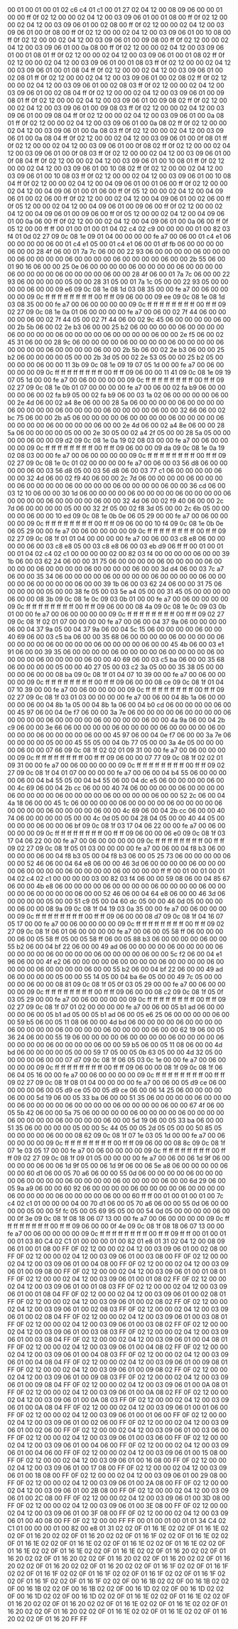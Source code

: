 <METERDATA>
<OBISCODES>
00 01 00 01 00 01 02 c6 c4 01 c1 00 01 27 02 04 12 00 08 09 06 00 00 01 00 00 ff 0f 02 12 00 00 02 04 12 00 03 09 06 01 00 01 08 00 ff 0f 02 12 00 00 02 04 12 00 03 09 06 01 00 02 08 00 ff 0f 02 12 00 00 02 04 12 00 03 09 06 01 00 0f 08 00 ff 0f 02 12 00 00 02 04 12 00 03 09 06 01 00 10 08 00 ff 0f 02 12 00 00 02 04 12 00 03 09 06 01 00 09 08 00 ff 0f 02 12 00 00 02 04 12 00 03 09 06 01 00 0a 08 00 ff 0f 02 12 00 00 02 04 12 00 03 09 06 01 00 01 08 01 ff 0f 02 12 00 00 02 04 12 00 03 09 06 01 00 01 08 02 ff 0f 02 12 00 00 02 04 12 00 03 09 06 01 00 01 08 03 ff 0f 02 12 00 00 02 04 12 00 03 09 06 01 00 01 08 04 ff 0f 02 12 00 00 02 04 12 00 03 09 06 01 00 02 08 01 ff 0f 02 12 00 00 02 04 12 00 03 09 06 01 00 02 08 02 ff 0f 02 12 00 00 02 04 12 00 03 09 06 01 00 02 08 03 ff 0f 02 12 00 00 02 04 12 00 03 09 06 01 00 02 08 04 ff 0f 02 12 00 00 02 04 12 00 03 09 06 01 00 09 08 01 ff 0f 02 12 00 00 02 04 12 00 03 09 06 01 00 09 08 02 ff 0f 02 12 00 00 02 04 12 00 03 09 06 01 00 09 08 03 ff 0f 02 12 00 00 02 04 12 00 03 09 06 01 00 09 08 04 ff 0f 02 12 00 00 02 04 12 00 03 09 06 01 00 0a 08 01 ff 0f 02 12 00 00 02 04 12 00 03 09 06 01 00 0a 08 02 ff 0f 02 12 00 00 02 04 12 00 03 09 06 01 00 0a 08 03 ff 0f 02 12 00 00 02 04 12 00 03 09 06 01 00 0a 08 04 ff 0f 02 12 00 00 02 04 12 00 03 09 06 01 00 0f 08 01 ff 0f 02 12 00 00 02 04 12 00 03 09 06 01 00 0f 08 02 ff 0f 02 12 00 00 02 04 12 00 03 09 06 01 00 0f 08 03 ff 0f 02 12 00 00 02 04 12 00 03 09 06 01 00 0f 08 04 ff 0f 02 12 00 00 02 04 12 00 03 09 06 01 00 10 08 01 ff 0f 02 12 00 00 02 04 12 00 03 09 06 01 00 10 08 02 ff 0f 02 12 00 00 02 04 12 00 03 09 06 01 00 10 08 03 ff 0f 02 12 00 00 02 04 12 00 03 09 06 01 00 10 08 04 ff 0f 02 12 00 00 02 04 12 00 04 09 06 01 00 01 06 00 ff 0f 02 12 00 00 02 04 12 00 04 09 06 01 00 01 06 00 ff 0f 05 12 00 00 02 04 12 00 04 09 06 01 00 02 06 00 ff 0f 02 12 00 00 02 04 12 00 04 09 06 01 00 02 06 00 ff 0f 05 12 00 00 02 04 12 00 04 09 06 01 00 09 06 00 ff 0f 02 12 00 00 02 04 12 00 04 09 06 01 00 09 06 00 ff 0f 05 12 00 00 02 04 12 00 04 09 06 01 00 0a 06 00 ff 0f 02 12 00 00 02 04 12 00 04 09 06 01 00 0a 06 00 ff 0f 05 12 00 00 ff ff 
</OBISCODES>
<OBISDATA>
00 01 00 01 00 01 04 02 c4 02 c9 00 00 00 00 01 00 82 03 f4 01 0d 02 27 09 0c 08 1e 09 01 04 00 00 00 00 fe a7 00 06 00 01 c4 e1 06 00 00 00 00 06 00 01 c4 e1 05 00 01 c4 e1 06 00 01 df fb 06 00 00 00 00 06 00 00 28 4f 06 00 01 7a 7c 06 00 00 22 93 06 00 00 00 00 06 00 00 00 00 06 00 00 00 00 06 00 00 00 00 06 00 00 00 00 06 00 00 2b 55 06 00 01 90 16 06 00 00 25 0e 06 00 00 00 00 06 00 00 00 00 06 00 00 00 00 06 00 00 00 00 06 00 00 00 00 06 00 00 28 4f 06 00 01 7a 7c 06 00 00 22 93 06 00 00 00 00 05 00 00 28 31 05 00 01 7a 1c 05 00 00 22 93 05 00 00 00 00 06 00 00 09 e6 09 0c 08 1e 08 1d 03 08 35 00 00 fe a7 00 06 00 00 00 00 09 0c ff ff ff ff ff ff ff ff 00 ff ff 09 06 00 00 09 ee 09 0c 08 1e 08 1d 03 08 35 00 00 fe a7 00 06 00 00 00 00 09 0c ff ff ff ff ff ff ff ff 00 ff ff 09 02 27 09 0c 08 1e 0a 01 06 00 00 00 00 fe a7 00 06 00 02 7f 44 06 00 00 00 00 06 00 02 7f 44 05 00 02 7f 44 06 00 02 9c 45 06 00 00 00 00 06 00 00 2b 5b 06 00 02 2e b3 06 00 00 25 b2 06 00 00 00 00 06 00 00 00 00 06 00 00 00 00 06 00 00 00 00 06 00 00 00 00 06 00 00 2e f5 06 00 02 45 31 06 00 00 28 9c 06 00 00 00 00 06 00 00 00 00 06 00 00 00 00 06 00 00 00 00 06 00 00 00 00 06 00 00 2b 5b 06 00 02 2e b3 06 00 00 25 b2 06 00 00 00 00 05 00 00 2b 3d 05 00 02 2e 53 05 00 00 25 b2 05 00 00 00 00 06 00 00 11 3b 09 0c 08 1e 09 19 07 05 1d 00 00 fe a7 00 06 00 00 00 00 09 0c ff ff ff ff ff ff ff ff 00 ff ff 09 06 00 00 11 41 09 0c 08 1e 09 19 07 05 1d 00 00 fe a7 00 06 00 00 00 00 09 0c ff ff ff ff ff ff ff ff 00 ff ff 09 02 27 09 0c 08 1e 0b 01 07 00 00 00 00 fe a7 00 06 00 02 fa b9 06 00 00 00 00 06 00 02 fa b9 05 00 02 fa b9 06 00 03 1a 02 06 00 00 00 00 06 00 00 2e 4d 06 00 02 a4 8e 06 00 00 28 5a 06 00 00 00 00 06 00 00 00 00 06 00 00 00 00 06 00 00 00 00 06 00 00 00 00 06 00 00 32 66 06 00 02 bc 75 06 00 00 2b a5 06 00 00 00 00 06 00 00 00 00 06 00 00 00 00 06 00 00 00 00 06 00 00 00 00 06 00 00 2e 4d 06 00 02 a4 8e 06 00 00 28 5a 06 00 00 00 00 05 00 00 2e 30 05 00 02 a4 2f 05 00 00 28 5a 05 00 00 00 00 06 00 00 09 d2 09 0c 08 1e 0a 19 02 08 03 00 00 fe a7 00 06 00 00 00 00 09 0c ff ff ff ff ff ff ff ff 00 ff ff 09 06 00 00 09 da 09 0c 08 1e 0a 19 02 08 03 00 00 fe a7 00 06 00 00 00 00 09 0c ff ff ff ff ff ff ff ff 00 ff ff 09 02 27 09 0c 08 1e 0c 01 02 00 00 00 00 fe a7 00 06 00 03 56 d8 06 00 00 00 00 06 00 03 56 d8 05 00 03 56 d8 06 00 03 77 c1 06 00 00 00 00 06 00 00 32 4d 06 00 02 f9 40 06 00 00 2c 7d 06 00 00 00 00 06 00 00 00 00 06 00 00 00 00 06 00 00 00 00 06 00 00 00 00 06 00 00 36 cd 06 00 03 12 10 06 00 00 30 1d 06 00 00 00 00 06 00 00 00 00 06 00 00 00 00 06 00 00 00 00 06 00 00 00 00 06 00 00 32 4d 06 00 02 f9 40 06 00 00 2c 7d 06 00 00 00 00 05 00 00 32 2f 05 00 02 f8 3d 05 00 00 2c 6b 05 00 00 00 00 06 00 00 10 ed 09 0c 08 1e 0b 0e 06 05 29 00 00 fe a7 00 06 00 00 00 00 09 0c ff ff ff ff ff ff ff ff 00 ff ff 09 06 00 00 10 f4 09 0c 08 1e 0b 0e 06 05 29 00 00 fe a7 00 06 00 00 00 00 09 0c ff ff ff ff ff ff ff ff 00 ff ff 09 02 27 09 0c 08 1f 01 01 04 00 00 00 00 fe a7 00 06 00 03 c8 e8 06 00 00 00 00 06 00 03 c8 e8 05 00 03 c8 e8 06 00 03 eb d9 06 ff ff 
00 01 00 01 00 01 04 02 c4 02 c1 00 00 00 00 02 00 82 03 f4 00 00 00 00 06 00 00 39 1b 06 00 03 62 24 06 00 00 31 75 06 00 00 00 00 06 00 00 00 00 06 00 00 00 00 06 00 00 00 00 06 00 00 00 00 06 00 00 3d d4 06 00 03 7c a7 06 00 00 35 34 06 00 00 00 00 06 00 00 00 00 06 00 00 00 00 06 00 00 00 00 06 00 00 00 00 06 00 00 39 1b 06 00 03 62 24 06 00 00 31 75 06 00 00 00 00 05 00 00 38 fe 05 00 03 5e a4 05 00 00 31 45 05 00 00 00 00 06 00 00 08 3b 09 0c 08 1e 0c 09 03 0b 01 00 00 fe a7 00 06 00 00 00 00 09 0c ff ff ff ff ff ff ff ff 00 ff ff 09 06 00 00 08 4a 09 0c 08 1e 0c 09 03 0b 01 00 00 fe a7 00 06 00 00 00 00 09 0c ff ff ff ff ff ff ff ff 00 ff ff 09 02 27 09 0c 08 1f 02 01 07 00 00 00 00 fe a7 00 06 00 04 37 9a 06 00 00 00 00 06 00 04 37 9a 05 00 04 37 9a 06 00 04 5c 15 06 00 00 00 00 06 00 00 40 69 06 00 03 c5 ba 06 00 00 35 68 06 00 00 00 00 06 00 00 00 00 06 00 00 00 00 06 00 00 00 00 06 00 00 00 00 06 00 00 45 4b 06 00 03 e1 91 06 00 00 39 35 06 00 00 00 00 06 00 00 00 00 06 00 00 00 00 06 00 00 00 00 06 00 00 00 00 06 00 00 40 69 06 00 03 c5 ba 06 00 00 35 68 06 00 00 00 00 05 00 00 40 27 05 00 03 c2 3a 05 00 00 35 38 05 00 00 00 00 06 00 00 08 ba 09 0c 08 1f 01 04 07 10 39 00 00 fe a7 00 06 00 00 00 00 09 0c ff ff ff ff ff ff ff ff 00 ff ff 09 06 00 00 08 ce 09 0c 08 1f 01 04 07 10 39 00 00 fe a7 00 06 00 00 00 00 09 0c ff ff ff ff ff ff ff ff 00 ff ff 09 02 27 09 0c 08 1f 03 01 03 00 00 00 00 fe a7 00 06 00 04 8b 1a 06 00 00 00 00 06 00 04 8b 1a 05 00 04 8b 1a 06 00 04 b0 cd 06 00 00 00 00 06 00 00 45 97 06 00 04 0e f7 06 00 00 3a 7e 06 00 00 00 00 06 00 00 00 00 06 00 00 00 00 06 00 00 00 00 06 00 00 00 00 06 00 00 4a 9a 06 00 04 2b c9 06 00 00 3e 66 06 00 00 00 00 06 00 00 00 00 06 00 00 00 00 06 00 00 00 00 06 00 00 00 00 06 00 00 45 97 06 00 04 0e f7 06 00 00 3a 7e 06 00 00 00 00 05 00 00 45 55 05 00 04 0b 77 05 00 00 3a 4e 05 00 00 00 00 06 00 00 07 66 09 0c 08 1f 02 02 01 09 31 00 00 fe a7 00 06 00 00 00 00 09 0c ff ff ff ff ff ff ff ff 00 ff ff 09 06 00 00 07 77 09 0c 08 1f 02 02 01 09 31 00 00 fe a7 00 06 00 00 00 00 09 0c ff ff ff ff ff ff ff ff 00 ff ff 09 02 27 09 0c 08 1f 04 01 07 00 00 00 00 fe a7 00 06 00 04 b4 55 06 00 00 00 00 06 00 04 b4 55 05 00 04 b4 55 06 00 04 dc e5 06 00 00 00 00 06 00 00 4c 69 06 00 04 2b cc 06 00 00 40 74 06 00 00 00 00 06 00 00 00 00 06 00 00 00 00 06 00 00 00 00 06 00 00 00 00 06 00 00 52 2c 06 00 04 4a 18 06 00 00 45 1c 06 00 00 00 00 06 00 00 00 00 06 00 00 00 00 06 00 00 00 00 06 00 00 00 00 06 00 00 4c 69 06 00 04 2b cc 06 00 00 40 74 06 00 00 00 00 05 00 00 4c 0d 05 00 04 28 04 05 00 00 40 44 05 00 00 00 00 06 00 00 06 bf 09 0c 08 1f 03 17 04 06 22 00 00 fe a7 00 06 00 00 00 00 09 0c ff ff ff ff ff ff ff ff 00 ff ff 09 06 00 00 06 e0 09 0c 08 1f 03 17 04 06 22 00 00 fe a7 00 06 00 00 00 00 09 0c ff ff ff ff ff ff ff ff 00 ff ff 09 02 27 09 0c 08 1f 05 01 03 00 00 00 00 fe a7 00 06 00 04 f8 b3 06 00 00 00 00 06 00 04 f8 b3 05 00 04 f8 b3 06 00 05 25 73 06 00 00 00 00 06 00 00 52 46 06 00 04 64 e8 06 00 00 46 3d 06 00 00 00 00 06 00 00 00 00 06 00 00 00 00 06 00 00 00 00 06 00 00 00 00 ff ff 
00 01 00 01 00 01 04 02 c4 02 c1 00 00 00 00 03 00 82 03 f4 06 00 00 59 08 06 00 04 85 67 06 00 00 4b e8 06 00 00 00 00 06 00 00 00 00 06 00 00 00 00 06 00 00 00 00 06 00 00 00 00 06 00 00 52 46 06 00 04 64 e8 06 00 00 46 3d 06 00 00 00 00 05 00 00 51 c9 05 00 04 60 dc 05 00 00 46 0d 05 00 00 00 00 06 00 00 08 9a 09 0c 08 1f 04 19 03 0a 35 00 00 fe a7 00 06 00 00 00 00 09 0c ff ff ff ff ff ff ff ff 00 ff ff 09 06 00 00 08 d7 09 0c 08 1f 04 16 07 05 17 00 00 fe a7 00 06 00 00 00 00 09 0c ff ff ff ff ff ff ff ff 00 ff ff 09 02 27 09 0c 08 1f 06 01 06 00 00 00 00 fe a7 00 06 00 05 58 ff 06 00 00 00 00 06 00 05 58 ff 05 00 05 58 ff 06 00 05 88 b3 06 00 00 00 00 06 00 00 55 b2 06 00 04 bf 22 06 00 00 49 ad 06 00 00 00 00 06 00 00 00 00 06 00 00 00 00 06 00 00 00 00 06 00 00 00 00 06 00 00 5c f2 06 00 04 e1 96 06 00 00 4f e2 06 00 00 00 00 06 00 00 00 00 06 00 00 00 00 06 00 00 00 00 06 00 00 00 00 06 00 00 55 b2 06 00 04 bf 22 06 00 00 49 ad 06 00 00 00 00 05 00 00 55 14 05 00 04 ba 6e 05 00 00 49 7c 05 00 00 00 00 06 00 00 08 81 09 0c 08 1f 05 0f 03 05 29 00 00 fe a7 00 06 00 00 00 00 09 0c ff ff ff ff ff ff ff ff 00 ff ff 09 06 00 00 08 c2 09 0c 08 1f 05 0f 03 05 29 00 00 fe a7 00 06 00 00 00 00 09 0c ff ff ff ff ff ff ff ff 00 ff ff 09 02 27 09 0c 08 1f 07 01 02 00 00 00 00 fe a7 00 06 00 05 b1 ad 06 00 00 00 00 06 00 05 b1 ad 05 00 05 b1 ad 06 00 05 e6 25 06 00 00 00 00 06 00 00 59 b5 06 00 05 11 08 06 00 00 4d bd 06 00 00 00 00 06 00 00 00 00 06 00 00 00 00 06 00 00 00 00 06 00 00 00 00 06 00 00 62 19 06 00 05 36 24 06 00 00 55 19 06 00 00 00 00 06 00 00 00 00 06 00 00 00 00 06 00 00 00 00 06 00 00 00 00 06 00 00 59 b5 06 00 05 11 08 06 00 00 4d bd 06 00 00 00 00 05 00 00 59 17 05 00 05 0b 63 05 00 00 4d 32 05 00 00 00 00 06 00 00 07 d7 09 0c 08 1f 06 05 03 0c 1e 00 00 fe a7 00 06 00 00 00 00 09 0c ff ff ff ff ff ff ff ff 00 ff ff 09 06 00 00 08 1f 09 0c 08 1f 06 06 04 05 16 00 00 fe a7 00 06 00 00 00 00 09 0c ff ff ff ff ff ff ff ff 00 ff ff 09 02 27 09 0c 08 1f 08 01 04 00 00 00 00 fe a7 00 06 00 05 d9 ce 06 00 00 00 00 06 00 05 d9 ce 05 00 05 d9 ce 06 00 06 14 25 06 00 00 00 00 06 00 00 5d 19 06 00 05 33 ba 06 00 00 51 35 06 00 00 00 00 06 00 00 00 00 06 00 00 00 00 06 00 00 00 00 06 00 00 00 00 06 00 00 67 4f 06 00 05 5b 42 06 00 00 5a 75 06 00 00 00 00 06 00 00 00 00 06 00 00 00 00 06 00 00 00 00 06 00 00 00 00 06 00 00 5d 19 06 00 05 33 ba 06 00 00 51 35 06 00 00 00 00 05 00 00 5c 44 05 00 05 2d 05 05 00 00 50 85 05 00 00 00 00 06 00 00 08 62 09 0c 08 1f 07 1e 03 05 1d 00 00 fe a7 00 06 00 00 00 00 09 0c ff ff ff ff ff ff ff ff 00 ff ff 09 06 00 00 08 8c 09 0c 08 1f 07 1e 03 05 17 00 00 fe a7 00 06 00 00 00 00 09 0c ff ff ff ff ff ff ff ff 00 ff ff 09 02 27 09 0c 08 1f 09 01 05 00 00 00 00 fe a7 00 06 00 06 1d 9f 06 00 00 00 00 06 00 06 1d 9f 05 00 06 1d 9f 06 00 06 5e a8 06 00 00 00 00 06 00 00 60 d1 06 00 05 70 a6 06 00 00 55 0d 06 00 00 00 00 06 00 00 00 00 06 00 00 00 00 06 00 00 00 00 06 00 00 00 00 06 00 00 6d 29 06 00 05 9a a9 06 00 00 60 92 06 00 00 00 00 06 00 00 00 00 06 00 00 00 00 06 00 00 00 00 06 00 00 00 00 06 00 00 60 ff ff 
00 01 00 01 00 01 00 7c c4 02 c1 01 00 00 00 04 00 70 d1 06 00 05 70 a6 06 00 00 55 0d 06 00 00 00 00 05 00 00 5f fc 05 00 05 69 95 05 00 00 54 0d 05 00 00 00 00 06 00 00 0f 3e 09 0c 08 1f 08 18 06 07 13 00 00 fe a7 00 06 00 00 00 00 09 0c ff ff ff ff ff ff ff ff 00 ff ff 09 06 00 00 0f 4e 09 0c 08 1f 08 18 06 07 13 00 00 fe a7 00 06 00 00 00 00 09 0c ff ff ff ff ff ff ff ff 00 ff ff 09 ff ff 
</OBISDATA>
<SCALAROBISCODES>
00 01 00 01 00 01 03 80 C4 02 C1 01 00 00 00 01 00 82 01 e8 01 31 02 04 12 00 08 09 06 01 00 01 08 00 FF 0F 02 12 00 00 02 04 12 00 03 09 06 01 00 02 08 00 FF 0F 02 12 00 00 02 04 12 00 03 09 06 01 00 03 08 00 FF 0F 02 12 00 00 02 04 12 00 03 09 06 01 00 04 08 00 FF 0F 02 12 00 00 02 04 12 00 03 09 06 01 00 09 08 00 FF 0F 02 12 00 00 02 04 12 00 03 09 06 01 00 01 08 01 FF 0F 02 12 00 00 02 04 12 00 03 09 06 01 00 01 08 02 FF 0F 02 12 00 00 02 04 12 00 03 09 06 01 00 01 08 03 FF 0F 02 12 00 00 02 04 12 00 03 09 06 01 00 01 08 04 FF 0F 02 12 00 00 02 04 12 00 03 09 06 01 00 02 08 01 FF 0F 02 12 00 00 02 04 12 00 03 09 06 01 00 02 08 02 FF 0F 02 12 00 00 02 04 12 00 03 09 06 01 00 02 08 03 FF 0F 02 12 00 00 02 04 12 00 03 09 06 01 00 02 08 04 FF 0F 02 12 00 00 02 04 12 00 03 09 06 01 00 03 08 01 FF 0F 02 12 00 00 02 04 12 00 03 09 06 01 00 03 08 02 FF 0F 02 12 00 00 02 04 12 00 03 09 06 01 00 03 08 03 FF 0F 02 12 00 00 02 04 12 00 03 09 06 01 00 03 08 04 FF 0F 02 12 00 00 02 04 12 00 03 09 06 01 00 04 08 01 FF 0F 02 12 00 00 02 04 12 00 03 09 06 01 00 04 08 02 FF 0F 02 12 00 00 02 04 12 00 03 09 06 01 00 04 08 03 FF 0F 02 12 00 00 02 04 12 00 03 09 06 01 00 04 08 04 FF 0F 02 12 00 00 02 04 12 00 03 09 06 01 00 09 08 01 FF 0F 02 12 00 00 02 04 12 00 03 09 06 01 00 09 08 02 FF 0F 02 12 00 00 02 04 12 00 03 09 06 01 00 09 08 03 FF 0F 02 12 00 00 02 04 12 00 03 09 06 01 00 09 08 04 FF 0F 02 12 00 00 02 04 12 00 03 09 06 01 00 0A 08 01 FF 0F 02 12 00 00 02 04 12 00 03 09 06 01 00 0A 08 02 FF 0F 02 12 00 00 02 04 12 00 03 09 06 01 00 0A 08 03 FF 0F 02 12 00 00 02 04 12 00 03 09 06 01 00 0A 08 04 FF 0F 02 12 00 00 02 04 12 00 03 09 06 01 00 01 06 00 FF 0F 02 12 00 00 02 04 12 00 03 09 06 01 00 01 06 00 FF 0F 02 12 00 00 02 04 12 00 03 09 06 01 00 02 06 00 FF 0F 02 12 00 00 02 04 12 00 03 09 06 01 00 02 06 00 FF 0F 02 12 00 00 02 04 12 00 03 09 06 01 00 03 06 00 FF 0F 02 12 00 00 02 04 12 00 03 09 06 01 00 03 06 00 FF 0F 02 12 00 00 02 04 12 00 03 09 06 01 00 04 06 00 FF 0F 02 12 00 00 02 04 12 00 03 09 06 01 00 04 06 00 FF 0F 02 12 00 00 02 04 12 00 03 09 06 01 00 15 08 00 FF 0F 02 12 00 00 02 04 12 00 03 09 06 01 00 16 08 00 FF 0F 02 12 00 00 02 04 12 00 03 09 06 01 00 17 08 00 FF 0F 02 12 00 00 02 04 12 00 03 09 06 01 00 18 08 00 FF 0F 02 12 00 00 02 04 12 00 03 09 06 01 00 29 08 00 FF 0F 02 12 00 00 02 04 12 00 03 09 06 01 00 2A 08 00 FF 0F 02 12 00 00 02 04 12 00 03 09 06 01 00 2B 08 00 FF 0F 02 12 00 00 02 04 12 00 03 09 06 01 00 2C 08 00 FF 0F 02 12 00 00 02 04 12 00 03 09 06 01 00 3D 08 00 FF 0F 02 12 00 00 02 04 12 00 03 09 06 01 00 3E 08 00 FF 0F 02 12 00 00 02 04 12 00 03 09 06 01 00 3F 08 00 FF 0F 02 12 00 00 02 04 12 00 03 09 06 01 00 40 08 00 FF 0F 02 12 00 00 FF FF
</SCALAROBISCODES>
<SCALAROBISDATA>
00 01 00 01 00 01 01 34 C4 02 C1 01 00 00 00 01 00 82 00 e8 01 31 02 02 0F 01 16 1E 02 02 0F 01 16 1E 02 02 0F 01 16 20 02 02 0F 01 16 20 02 02 0F 01 16 1F 02 02 0F 01 16 1E 02 02 0F 01 16 1E 02 02 0F 01 16 1E 02 02 0F 01 16 1E 02 02 0F 01 16 1E 02 02 0F 01 16 1E 02 02 0F 01 16 1E 02 02 0F 01 16 1E 02 02 0F 01 16 20 02 02 0F 01 16 20 02 02 0F 01 16 20 02 02 0F 01 16 20 02 02 0F 01 16 20 02 02 0F 01 16 20 02 02 0F 01 16 20 02 02 0F 01 16 20 02 02 0F 01 16 1F 02 02 0F 01 16 1F 02 02 0F 01 16 1F 02 02 0F 01 16 1F 02 02 0F 01 16 1F 02 02 0F 01 16 1F 02 02 0F 01 16 1F 02 02 0F 01 16 1F 02 02 0F 00 16 1B 02 02 0F 00 16 1B 02 02 0F 00 16 1B 02 02 0F 00 16 1B 02 02 0F 00 16 1D 02 02 0F 00 16 1D 02 02 0F 00 16 1D 02 02 0F 00 16 1D 02 02 0F 01 16 1E 02 02 0F 01 16 1E 02 02 0F 01 16 20 02 02 0F 01 16 20 02 02 0F 01 16 1E 02 02 0F 01 16 1E 02 02 0F 01 16 20 02 02 0F 01 16 20 02 02 0F 01 16 1E 02 02 0F 01 16 1E 02 02 0F 01 16 20 02 02 0F 01 16 20 FF FF
</SCALAROBISDATA>
</METERDATA>